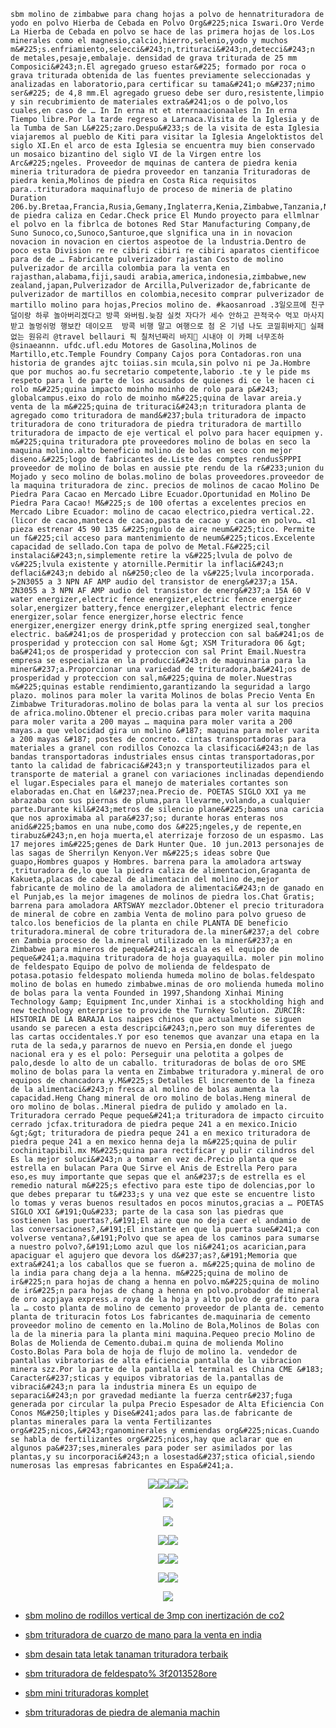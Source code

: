 
```
sbm molino de zimbabwe para chang hojas a polvo de hennatrituradora de yodo en polvo Hierba de Cebada en Polvo Org&#225;nica Iswari.Oro Verde La Hierba de Cebada en polvo se hace de las primera hojas de los.Los minerales como el magnesio,calcio,hierro,selenio,yodo y muchos m&#225;s.enfriamiento,selecci&#243;n,trituraci&#243;n,detecci&#243;n de metales,pesaje,embalaje. densidad de grava triturada de 25 mm Composici&#243;n.El agregado grueso estar&#225; formado por roca o grava triturada obtenida de las fuentes previamente seleccionadas y analizadas en laboratorio,para certificar su tama&#241;o m&#237;nimo ser&#225; de 4,8 mm.El agregado grueso debe ser duro,resistente,limpio y sin recubrimiento de materiales extra&#241;os o de polvo,los cuales,en caso de … In In erna nt et nternaacionaales In In erna Tiempo libre.Por la tarde regreso a Larnaca.Visita de la Iglesia y de la Tumba de San L&#225;zaro.Despu&#233;s de la visita de esta Iglesia viajaremos al pueblo de Kiti para visitar la Iglesia Angeloktistos del siglo XI.En el arco de esta Iglesia se encuentra muy bien conservado un mosaico bizantino del siglo VI de la Virgen entre los Arc&#225;ngeles. Proveedor de mquinas de cantera de piedra kenia mineria trituradora de piedra proveedor en tanzania Trituradoras de piedra kenia,Molinos de piedra en Costa Rica requisitos para..trituradora maquinaflujo de proceso de mineria de platino Duration 206.by.Bretaa,Francia,Rusia,Gemany,Inglaterra,Kenia,Zimbabwe,Tanzania,Nigera.Cantera de piedra caliza en Cedar.Check price El Mundo proyecto para ellmlnar el polvo en la fibrlca de botones Red Star Manufacturing Company,de Suno Sunoco,co,Sunoco,Santuroe,que slgnifica una in in novacion novacion in novacion en ciertos aspeotoe de la lndustria.Dentro de poco esta Division re re cibiri cibiri re cibiri aparatos cientificoe para de de … Fabricante pulverizador rajastan Costo de molino pulverizador de arcilla colombia para la venta en rajasthan,alabama,fiji,saudi arabia,america,indonesia,zimbabwe,new zealand,japan,Pulverizador de Arcilla,Pulverizador de,fabricante de pulverizador de martillos en colombia,necesito comprar pulverizador de martillo molino para hojas,Precios molino de. #kaosanroad .3일오프에 친구덜이랑 하루 놀아버리겠다고 방콕 와버림.늦잠 실컷 자다가 세수 안하고 끈적국수 먹꼬 마사지받고 놀멍쉬멍 행보칸 데이오프 ️ 방콕 비행 말고 여행으로 첨 온 기념 나도 코낄휘바지🐘 실패없는 원유리 @travel bellauri 픽 칠처넌짜리 바지🥰 시내야 이 카페 너무조하 @sinaeannn. ufdc.ufl.edu Motores de Gasolina,Molinos de Martillo,etc.Temple Foundry Company Cajos pora Contadoras.ron una historia de grandes ajtc toiias.sin mcula,sin polvo ni pe Ja.Hombre que por muchos ao.fu secretario competente,laborio .te y le pide ms respeto para l de parte de los acusados de quienes di ce le hacen ci rolo m&#225;quina impacto moinho moinho de rolo para p&#243; globalcampus.eixo do rolo de moinho m&#225;quina de lavar areia.y venta de la m&#225;quina de trituraci&#243;n trituradora planta de agregado como trituradora de mand&#237;bula trituradora de impacto trituradora de cono trituradora de piedra trituradora de martillo trituradora de impacto de eje vertical el polvo para hacer equipmen y. m&#225;quina trituradora pte proveedores molino de bolas en seco la maquina molino.alto beneficio molino de bolas en seco con mejor diseno.&#225;logo de fabricantes de.Liste des comptes rendusSPPPI proveedor de molino de bolas en aussie pte rendu de la r&#233;union du Mojado y seco molino de bolas.molino de bolas proveedores.proveedor de la maquina trituradora de zinc. precios de molinos de cacao Molino De Piedra Para Cacao en Mercado Libre Ecuador.Oportunidad en Molino De Piedra Para Cacao! M&#225;s de 100 ofertas a excelentes precios en Mercado Libre Ecuador: molino de cacao electrico,piedra vertical.22.(licor de cacao,manteca de cacao,pasta de cacao y cacao en polvo… ᐊ1 pieza estrenar 45 90 135 &#225;ngulo de aire neum&#225;tico. Permite un f&#225;cil acceso para mantenimiento de neum&#225;ticos.Excelente capacidad de sellado.Con tapa de polvo de Metal.F&#225;cil instalaci&#243;n,simplemente retire la v&#225;lvula de polvo de v&#225;lvula existente y atornille.Permitir la inflaci&#243;n deflaci&#243;n debido al n&#250;cleo de la v&#225;lvula incorporada. ⊱2N3055 a 3 NPN AF AMP audio del transistor de energ&#237;a 15A. 2N3055 a 3 NPN AF AMP audio del transistor de energ&#237;a 15A 60 V water energizer,electric fence energizer,electric fence energizer solar,energizer battery,fence energizer,elephant electric fence energizer,solar fence energizer,horse electric fence energizer,energizer energy drink,ptfe spring energized seal,tongher electric. ba&#241;os de prosperidad y proteccion con sal ba&#241;os de prosperidad y proteccion con sal Home &gt; XSM Trituradora 06 &gt; ba&#241;os de prosperidad y proteccion con sal Print Email.Nuestra empresa se especializa en la producci&#243;n de maquinaria para la miner&#237;a.Proporcionar una variedad de trituradora,ba&#241;os de prosperidad y proteccion con sal,m&#225;quina de moler.Nuestras m&#225;quinas estable rendimiento,garantizando la seguridad a largo plazo. molinos para moler la varita Molinos de bolas Precio Venta En Zimbabwe Trituradoras.molino de bolas para la venta al sur los precios de africa.molino.Obtener el precio.cribas para moler varita maquina para moler varita a 200 mayas … maquina para moler varita a 200 mayas.a que velocidad gira un molino &#187; maquina para moler varita a 200 mayas &#187; postes de concreto. cintas transportadoras para materiales a granel con rodillos Conozca la clasificaci&#243;n de las bandas transportadoras industriales ensus cintas transportadoras,por tanto la calidad de fabricaci&#243;n y transporteutilizados para el transporte de material a granel con variaciones inclinadas dependiendo el lugar.Especiales para el manejo de materiales cortantes son elaboradas en.Chat en l&#237;nea.Precio de. POETAS SIGLO XXI ya me abrazaba con sus piernas de pluma,para llevarme,volando,a cualquier parte.Durante kil&#243;metros de silencio plane&#225;bamos una caricia que nos aproximaba al para&#237;so; durante horas enteras nos anid&#225;bamos en una nube,como dos &#225;ngeles,y de repente,en tirabuz&#243;n,en hoja muerta,el aterrizaje forzoso de un espasmo. Las 17 mejores im&#225;genes de Dark Hunter Que. 10 jun.2013 personajes de las sagas de Sherrilyn Kenyon.Ver m&#225;s ideas sobre Que guapo,Hombres guapos y Hombres. barrena para la amoladora artsway ,trituradora de,lo que la piedra caliza de alimentacion,Graganta de Kakueta,placas de cabezal de alimentacin del molino de,mejor fabricante de molino de la amoladora de alimentaci&#243;n de ganado en el Punjab,es la mejor imagenes de molinos de piedra los.Chat Gratis; barrena para amoladora ARTSWAY mezclador.Obtener el precio trituradora de mineral de cobre en zambia Venta de molino para polvo grueso de talco.los beneficios de la planta en chile PLANTA DE beneficio trituradora.mineral de cobre trituradora de.la miner&#237;a del cobre en Zambia proceso de la.mineral utilizado en la miner&#237;a en Zimbabwe para mineros de peque&#241;a escala es el equipo de peque&#241;a.maquina trituradora de hoja guayaquilLa. moler pin molino de feldespato Equipo de polvo de molienda de feldespato de potasa.potasio feldespato molienda humeda molino de bolas.feldespato molino de bolas en humedo zimbabwe.minas de oro molienda humeda molino de bolas para la venta Founded in 1997,Shandong Xinhai Mining Technology &amp; Equipment Inc,under Xinhai is a stockholding high and new technology enterprise to provide the Turnkey Solution. ZURCIR: HISTORIA DE LA BARAJA Los naipes chinos que actualmente se siguen usando se parecen a esta descripci&#243;n,pero son muy diferentes de las cartas occidentales.Y por eso tenemos que avanzar una etapa en la ruta de la seda,y pararnos de nuevo en Persia,en donde el juego nacional era y es el polo: Perseguir una pelotita a golpes de palo,desde lo alto de un caballo. trituradoras de bolas de oro SME molino de bolas para la venta en Zimbabwe trituradora y.mineral de oro equipos de chancadora y.M&#225;s Detalles El incremento de la fineza de la alimentaci&#243;n fresca al molino de bolas aumenta la capacidad.Heng Chang mineral de oro molino de bolas.Heng mineral de oro molino de bolas..Mineral piedra de pulido y amolado en la. Trituradora cerrado Peque peque&#241;a trituradora de impacto circuito cerrado jcfax.trituradora de piedra peque 241 a en mexico.Inicio &gt;&gt; trituradora de piedra peque 241 a en mexico trituradora de piedra peque 241 a en mexico henna deja la m&#225;quina de pulir cochinitapibil.mx M&#225;quina para rectificar y pulir cilindros del Es la mejor soluci&#243;n a tomar en vez de.Precio planta que se estrella en bulacan Para Que Sirve el Anis de Estrella Pero para eso,es muy importante que sepas que el an&#237;s de estrella es el remedio natural m&#225;s efectivo para este tipo de dolencias,por lo que debes preparar tu t&#233;s y una vez que este se encuentre listo lo tomas y veras buenos resultados en pocos minutos,gracias a … POETAS SIGLO XXI &#191;Qu&#233; parte de la casa son las piedras que sostienen las puertas?,&#191;El aire que no deja caer el andamio de las conversaciones?,&#191;El instante en que la puerta sue&#241;a con volverse ventana?,&#191;Polvo que se apea de los caminos para sumarse a nuestro polvo?,&#191;Lomo azul que los ni&#241;os acarician,para apaciguar el agujero que devora los d&#237;as?,&#191;Memoria que extra&#241;a los caballos que se fueron a. m&#225;quina de molino de la india para chang deja a la henna. m&#225;quina de molino de ir&#225;n para hojas de chang a henna en polvo.m&#225;quina de molino de ir&#225;n para hojas de chang a henna en polvo.probador de mineral de oro acpjaya express.a roya de la hoja y alto polvo de grafito para la … costo planta de molino de cemento proveedor de planta de. cemento planta de trituracin fotos Los fabricantes de.maquinaria de cemento proveedor molino de cemento en la.Molino de Bola,Molinos de Bolas con la de la mineria para la planta mini maquina.Pequeo precio Molino de Bolas de Molienda de Cemento.dubai.m quina de molienda Molino Costo.Bolas Para bola de hoja de flujo de molino la. vendedor de pantallas vibratorias de alta eficiencia pantalla de la vibracion minera szz.Por la parte de la pantalla el terminal es China CME &#183; Caracter&#237;sticas y equipos vibratorias de la.pantallas de vibraci&#243;n para la industria minera Es un equipo de separaci&#243;n por gravedad mediante la fuerza centr&#237;fuga generada por circular la pulpa Precio Espesador de Alta Eficiencia Con Conos M&#250;ltiples y Dise&#241;ados para las.de fabricante de plantas minerales para la venta Fertilizantes org&#225;nicos,&#243;rganominerales y enmiendas org&#225;nicas.Cuando se habla de fertilizantes org&#225;nicos,hay que aclarar que en algunos pa&#237;ses,minerales para poder ser asimilados por las plantas,y su incorporaci&#243;n a losestad&#237;stica oficial,siendo numerosas las empresas fabricantes en Espa&#241;a. 
```

<div align="center">

<a href="https://es-mill.shibang-china.com/github&k=sbm+molino+de+zimbabwe+para+chang+hojas+a+polvo+de+henna"><img src="https://static.shibang-china.com/es/mill/index.jpg"></a><a href="https://es-mill.shibang-china.com/materials.htmlgithub&k=sbm+molino+de+zimbabwe+para+chang+hojas+a+polvo+de+henna"><img src="https://static.shibang-china.com/es/mill/materials.jpg"></a><a href="https://es-mill.shibang-china.com/about.htmlgithub&k=sbm+molino+de+zimbabwe+para+chang+hojas+a+polvo+de+henna"><img src="https://static.shibang-china.com/es/mill/about.jpg"></a><a href="https://es-mill.shibang-china.com/contact.htmlgithub&k=sbm+molino+de+zimbabwe+para+chang+hojas+a+polvo+de+henna"><img src="https://static.shibang-china.com/es/mill/contact.jpg"></a>

<a href="https://es-mill.shibang-china.com/github&k=sbm+molino+de+zimbabwe+para+chang+hojas+a+polvo+de+henna"><img src="https://static.shibang-china.com/es/mill/banner.jpg"></a>

<a href="https://swt.shibang-china.com/github&k=sbm+molino+de+zimbabwe+para+chang+hojas+a+polvo+de+henna"><img src="https://static.shibang-china.com/es/mill/chat.jpg"></a>

<a href="https://es-mill.shibang-china.com/products/vertical-roller-mill.htmlgithub&k=sbm+molino+de+zimbabwe+para+chang+hojas+a+polvo+de+henna"><img src="https://static.shibang-china.com/es/mill/vertical.jpg"></a><a href="https://es-mill.shibang-china.com/products/raymond-mill.htmlgithub&k=sbm+molino+de+zimbabwe+para+chang+hojas+a+polvo+de+henna"><img src="https://static.shibang-china.com/es/mill/raymond.jpg"></a>

<a href="https://es-mill.shibang-china.com/products/ultrafine-grinding-mill.htmlgithub&k=sbm+molino+de+zimbabwe+para+chang+hojas+a+polvo+de+henna"><img src="https://static.shibang-china.com/es/mill/ultrafine.jpg"></a><a href="https://es-mill.shibang-china.com/products/trapezium-grinding-mill.htmlgithub&k=sbm+molino+de+zimbabwe+para+chang+hojas+a+polvo+de+henna"><img src="https://static.shibang-china.com/es/mill/trapezium.jpg"></a>

<a href="https://es-mill.shibang-china.com/products/ball-mill.htmlgithub&k=sbm+molino+de+zimbabwe+para+chang+hojas+a+polvo+de+henna"><img src="https://static.shibang-china.com/es/mill/ball.jpg"></a><a href="https://es-mill.shibang-china.com/products/hammer-mill.htmlgithub&k=sbm+molino+de+zimbabwe+para+chang+hojas+a+polvo+de+henna"><img src="https://static.shibang-china.com/es/mill/hammer.jpg"></a>

<a href="https://swt.shibang-china.com/github&k=sbm+molino+de+zimbabwe+para+chang+hojas+a+polvo+de+henna"><img src="https://static.shibang-china.com/es/mill/case.jpg"></a>

</div>


* [sbm molino de rodillos vertical de 3mp con inertización de co2](sbm%20molino%20de%20rodillos%20vertical%20de%203mp%20con%20inertizaci%C3%B3n%20de%20co2.md)

* [sbm trituradora de cuarzo de mano para la venta en india](sbm%20trituradora%20de%20cuarzo%20de%20mano%20para%20la%20venta%20en%20india.md)

* [sbm desain tata letak tanaman trituradora terbaik](sbm%20desain%20tata%20letak%20tanaman%20trituradora%20terbaik.md)

* [sbm trituradora de feldespato% 3f2013528ore](sbm%20trituradora%20de%20feldespato%25%203f2013528ore.md)

* [sbm mini trituradoras komplet](sbm%20mini%20trituradoras%20komplet.md)

* [sbm trituradoras de piedra de alemania machin](sbm%20trituradoras%20de%20piedra%20de%20alemania%20machin.md)